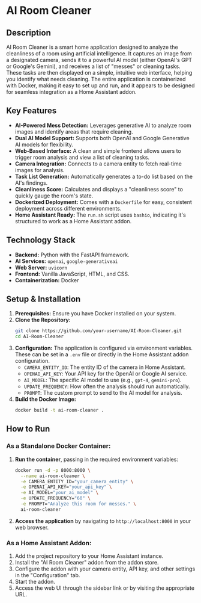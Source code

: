 # AI Room Cleaner

## Description

AI Room Cleaner is a smart home application designed to analyze the cleanliness of a room using artificial intelligence. It captures an image from a designated camera, sends it to a powerful AI model (either OpenAI's GPT or Google's Gemini), and receives a list of "messes" or cleaning tasks. These tasks are then displayed on a simple, intuitive web interface, helping you identify what needs cleaning. The entire application is containerized with Docker, making it easy to set up and run, and it appears to be designed for seamless integration as a Home Assistant addon.

## Key Features

*   **AI-Powered Mess Detection:** Leverages generative AI to analyze room images and identify areas that require cleaning.
*   **Dual AI Model Support:** Supports both OpenAI and Google Generative AI models for flexibility.
*   **Web-Based Interface:** A clean and simple frontend allows users to trigger room analysis and view a list of cleaning tasks.
*   **Camera Integration:** Connects to a camera entity to fetch real-time images for analysis.
*   **Task List Generation:** Automatically generates a to-do list based on the AI's findings.
*   **Cleanliness Score:** Calculates and displays a "cleanliness score" to quickly gauge the room's state.
*   **Dockerized Deployment:** Comes with a `Dockerfile` for easy, consistent deployment across different environments.
*   **Home Assistant Ready:** The `run.sh` script uses `bashio`, indicating it's structured to work as a Home Assistant addon.

## Technology Stack

*   **Backend:** Python with the FastAPI framework.
*   **AI Services:** `openai`, `google-generativeai`
*   **Web Server:** `uvicorn`
*   **Frontend:** Vanilla JavaScript, HTML, and CSS.
*   **Containerization:** Docker

## Setup & Installation

1.  **Prerequisites:** Ensure you have Docker installed on your system.
2.  **Clone the Repository:**
    ```bash
    git clone https://github.com/your-username/AI-Room-Cleaner.git
    cd AI-Room-Cleaner
    ```
3.  **Configuration:** The application is configured via environment variables. These can be set in a `.env` file or directly in the Home Assistant addon configuration.
    *   `CAMERA_ENTITY_ID`: The entity ID of the camera in Home Assistant.
    *   `OPENAI_API_KEY`: Your API key for the OpenAI or Google AI service.
    *   `AI_MODEL`: The specific AI model to use (e.g., `gpt-4`, `gemini-pro`).
    *   `UPDATE_FREQUENCY`: How often the analysis should run automatically.
    *   `PROMPT`: The custom prompt to send to the AI model for analysis.
4.  **Build the Docker Image:**
    ```bash
    docker build -t ai-room-cleaner .
    ```

## How to Run

### As a Standalone Docker Container:

1.  **Run the container**, passing in the required environment variables:
    ```bash
    docker run -d -p 8000:8000 \
      --name ai-room-cleaner \
      -e CAMERA_ENTITY_ID="your_camera_entity" \
      -e OPENAI_API_KEY="your_api_key" \
      -e AI_MODEL="your_ai_model" \
      -e UPDATE_FREQUENCY="60" \
      -e PROMPT="Analyze this room for messes." \
      ai-room-cleaner
    ```
2.  **Access the application** by navigating to `http://localhost:8000` in your web browser.

### As a Home Assistant Addon:

1.  Add the project repository to your Home Assistant instance.
2.  Install the "AI Room Cleaner" addon from the addon store.
3.  Configure the addon with your camera entity, API key, and other settings in the "Configuration" tab.
4.  Start the addon.
5.  Access the web UI through the sidebar link or by visiting the appropriate URL.
